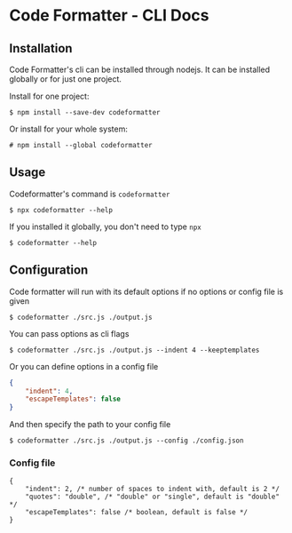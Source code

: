 # Code Formatter - CLI Docs

## Installation

Code Formatter's cli can be installed through nodejs. It can be installed globally or for just one project.

Install for one project:
```
$ npm install --save-dev codeformatter
```

Or install for your whole system:
```
# npm install --global codeformatter
```

## Usage

Codeformatter's command is `codeformatter`
```
$ npx codeformatter --help
```

If you installed it globally, you don't need to type `npx`
```
$ codeformatter --help
```

## Configuration

Code formatter will run with its default options if no options or config file is given
```
$ codeformatter ./src.js ./output.js
```

You can pass options as cli flags
```
$ codeformatter ./src.js ./output.js --indent 4 --keeptemplates
```

Or you can define options in a config file
```json
{
    "indent": 4,
    "escapeTemplates": false
}
```

And then specify the path to your config file
```
$ codeformatter ./src.js ./output.js --config ./config.json
```

### Config file

```jsonc
{
    "indent": 2, /* number of spaces to indent with, default is 2 */
    "quotes": "double", /* "double" or "single", default is "double" */
    "escapeTemplates": false /* boolean, default is false */
}
```
